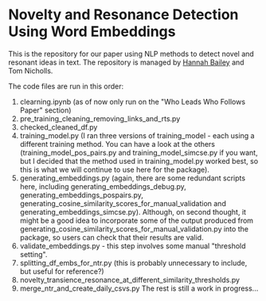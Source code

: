 # Novelty and Resonance Detection Using Word Embeddings

This is the repository for our paper using NLP methods to detect novel and resonant ideas in text. The repository is managed by [Hannah Bailey](https://github.com/hannahlsbailey) and Tom Nicholls.

The code files are run in this order:
1. clearning.ipynb (as of now only run on the "Who Leads Who Follows Paper" section)
2. pre_training_cleaning_removing_links_and_rts.py
3. checked_cleaned_df.py
4. training_model.py (I ran three versions of training_model - each using a different training method. You can have a look at the others (training_model_pos_pairs.py and training_model_simcse.py if you want, but I decided that the method used in training_model.py worked best, so this is what we will continue to use here for the package).
5. generating_embeddings.py (again, there are some redundant scripts here, including generating_embeddings_debug.py, generating_embeddings_pospairs.py, generating_cosine_similarity_scores_for_manual_validation and generating_embeddings_simcse.py). Although, on second thought, it might be a good idea to incorporate some of the output produced from generating_cosine_similarity_scores_for_manual_validation.py into the package, so users can check that their results are valid. 
6. validate_embeddings.py - this step involves some manual "threshold setting".
7. splitting_df_embs_for_ntr.py (this is probably unnecessary to include, but useful for reference?)
8. novelty_transience_resonance_at_different_similarity_thresholds.py
9. merge_ntr_and_create_daily_csvs.py
The rest is still a work in progress...
